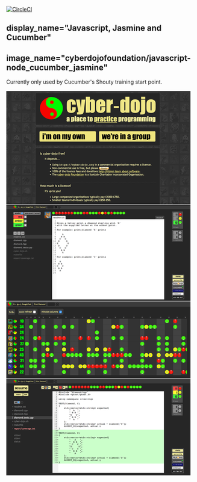 
[![CircleCI](https://circleci.com/gh/cyber-dojo-languages/javascript-cucumber.svg?style=svg)](https://circleci.com/gh/cyber-dojo-languages/javascript-cucumber)

## display_name="Javascript, Jasmine and Cucumber"
## image_name="cyberdojofoundation/javascript-node_cucumber_jasmine"

Currently only used by Cucumber's Shouty training start point.

![cyber-dojo.org home page](https://github.com/cyber-dojo/cyber-dojo/blob/master/shared/home_page_snapshot.png)
